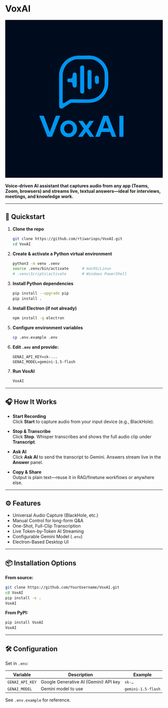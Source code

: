 # VoxAI

![VoxAI Logo](assets/logo.png)

**Voice-driven AI assistant that captures audio from any app (Teams, Zoom, browsers) and streams live, textual answers—ideal for interviews, meetings, and knowledge work.**

---

## 🚀 Quickstart

1. **Clone the repo**  
   ```bash
   git clone https://github.com/rtiwariops/VoxAI.git
   cd VoxAI
   ```

2. **Create & activate a Python virtual environment**  
   ```bash
   python3 -m venv .venv
   source .venv/bin/activate      # macOS/Linux
   # .venv\Scripts\activate       # Windows PowerShell
   ```

3. **Install Python dependencies**  
   ```bash
   pip install --upgrade pip
   pip install .
   ```

4. **Install Electron (if not already)**  
   ```bash
   npm install -g electron
   ```

5. **Configure environment variables**  
   ```bash
   cp .env.example .env
   ```

6. **Edit `.env` and provide:**
   ```env
   GENAI_API_KEY=sk-...
   GENAI_MODEL=gemini-1.5-flash
   ```

7. **Run VoxAI**  
   ```bash
   VoxAI
   ```

---

## 🎧 How It Works

- **Start Recording**  
  Click **Start** to capture audio from your input device (e.g., BlackHole).

- **Stop & Transcribe**  
  Click **Stop**. Whisper transcribes and shows the full audio clip under **Transcript**.

- **Ask AI**  
  Click **Ask AI** to send the transcript to Gemini. Answers stream live in the **Answer** panel.

- **Copy & Share**  
  Output is plain text—reuse it in RAG/finetune workflows or anywhere else.

---

## ⚙️ Features

- Universal Audio Capture (BlackHole, etc.)
- Manual Control for long-form Q&A
- One-Shot, Full-Clip Transcription
- Live Token-by-Token AI Streaming
- Configurable Gemini Model (`.env`)
- Electron-Based Desktop UI

---

## 📦 Installation Options

**From source:**
```bash
git clone https://github.com/YourUsername/VoxAI.git
cd VoxAI
pip install -e .
VoxAI
```

**From PyPI:**
```bash
pip install VoxAI
VoxAI
```

---

## 🛠 Configuration

Set in `.env`:

| Variable        | Description                                | Example             |
|-----------------|--------------------------------------------|---------------------|
| `GENAI_API_KEY` | Google Generative AI (Gemini) API key      | `sk-…`              |
| `GENAI_MODEL`   | Gemini model to use                        | `gemini-1.5-flash`  |

See `.env.example` for reference.
